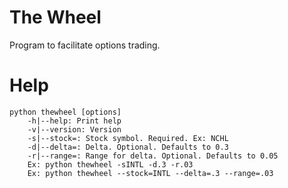 # The Wheel
Program to facilitate options trading.

# Help
```
python thewheel [options]
    -h|--help: Print help
    -v|--version: Version
    -s|--stock=: Stock symbol. Required. Ex: NCHL
    -d|--delta=: Delta. Optional. Defaults to 0.3
    -r|--range=: Range for delta. Optional. Defaults to 0.05
    Ex: python thewheel -sINTL -d.3 -r.03
    Ex: python thewheel --stock=INTL --delta=.3 --range=.03

```
